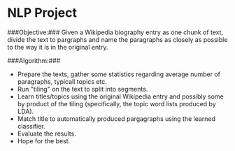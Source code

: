 # NLP Project # 
###Objective:### 
Given a Wikipedia biography entry as one chunk of text, divide the text
to pargraphs and name the paragraphs as closely as possible to the way it is in the
original entry.

###Algorithm:###
* Prepare the texts, gather some statistics regarding average number of paragraphs, typicall topics etc.
* Run "tiling" on the text to split into segments.
* Learn titles/topics using the original Wikipedia entry and possibly some by product of the tiling (specifically, the topic word lists produced by LDA).
* Match title to automatically produced pargagraphs using the learned classifier.
* Evaluate the results.
* Hope for the best.


